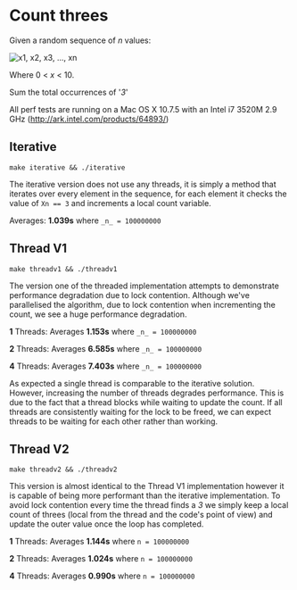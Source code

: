 # Count threes

Given a random sequence of _n_ values:


![x1, x2, x3, ..., xn](http://latex.codecogs.com/svg.latex?\%20x_1,x_2,x_3,...,x_{n%20-%201} "Sequence")

Where 0 < _x_ < 10.

Sum the total occurrences of '_3_'


All perf tests are running on a Mac OS X 10.7.5 with an Intel i7 3520M 2.9 GHz (http://ark.intel.com/products/64893/)

## Iterative

`make iterative && ./iterative`

The iterative version does not use any threads,  it is simply a method that iterates over every element in the sequence, for each element it checks the value of `Xn == 3` and increments a local count variable.

Averages: **1.039s** where `_n_ = 100000000`

## Thread V1

`make threadv1 && ./threadv1`

The version one of the threaded implementation attempts to demonstrate performance degradation due to lock contention.  Although we've parallelised the algorithm, due to lock contention when incrementing the count, we see a huge performance degradation.

**1** Threads:  Averages **1.153s** where `_n_ = 100000000`

**2** Threads:  Averages **6.585s** where `_n_ = 100000000`

**4** Threads:  Averages **7.403s** where `_n_ = 100000000`

As expected a single thread is comparable to the iterative solution.  However, increasing the number of threads degrades performance.  This is due to the fact that a thread blocks while waiting to update the count.  If all threads are consistently waiting for the lock to be freed, we can expect threads to be waiting for each other rather than working.

## Thread V2

`make threadv2 && ./threadv2`

This version is almost identical to the Thread V1 implementation however it is capable of being more performant than the iterative implementation.  To avoid lock contention every time the thread finds a _3_ we simply keep a local count of threes (local from the thread and the code's point of view) and update the outer value once the loop has completed.

**1** Threads: Averages **1.144s** where `n = 100000000`

**2** Threads: Averages **1.024s** where `n = 100000000`

**4** Threads: Averages **0.990s** where `n = 100000000`
